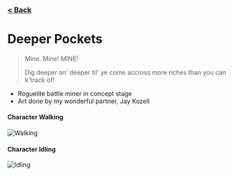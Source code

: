 ### [< Back](https://github.com/Jstaria/UnityProjects/blob/main/README.md)

# Deeper Pockets

> Mine. Mine! MINE!
>
> Dig deeper an' deeper til' ye come accross more riches than you can k'track of!

- Roguelite battle miner in concept stage
- Art done by my wonderful partner, Jay Kozell

#### Character Walking
![Walking](https://i.imgur.com/sikoblc.gif)

#### Character Idling
![Idling](https://i.imgur.com/t44qrZK.gif)


